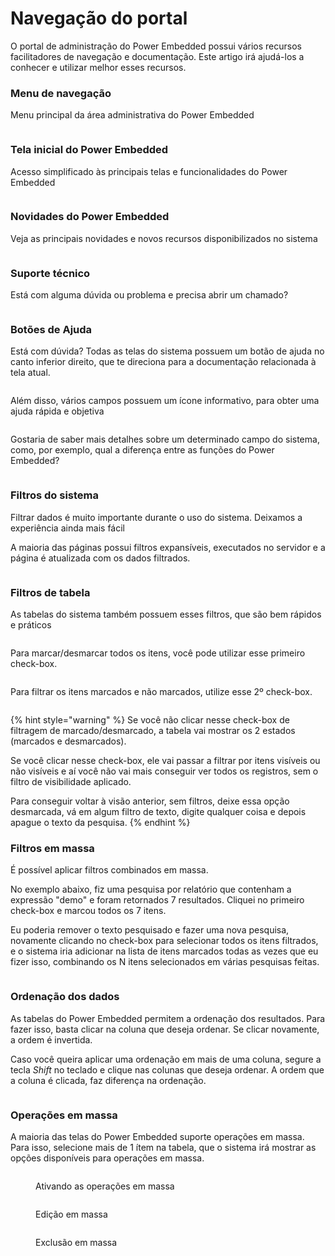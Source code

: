 # Navegação do portal

O portal de administração do Power Embedded possui vários recursos facilitadores de navegação e documentação. Este artigo irá ajudá-los a conhecer e utilizar melhor esses recursos.



### Menu de navegação

Menu principal da área administrativa do Power Embedded

<figure><img src="../.gitbook/assets/image (325).png" alt=""><figcaption></figcaption></figure>



### Tela inicial do Power Embedded

Acesso simplificado às principais telas e funcionalidades do Power Embedded

<figure><img src="../.gitbook/assets/image (324).png" alt=""><figcaption></figcaption></figure>



### Novidades do Power Embedded

Veja as principais novidades e novos recursos disponibilizados no sistema

<figure><img src="../.gitbook/assets/image (323).png" alt=""><figcaption></figcaption></figure>



### Suporte técnico

Está com alguma dúvida ou problema e precisa abrir um chamado?

<div align="left">

<figure><img src="../.gitbook/assets/image (326).png" alt=""><figcaption></figcaption></figure>

</div>



### Botões de Ajuda

Está com dúvida? Todas as telas do sistema possuem um botão de ajuda no canto inferior direito, que te direciona para a documentação relacionada à tela atual.

<figure><img src="../.gitbook/assets/image (327).png" alt=""><figcaption></figcaption></figure>

Além disso, vários campos possuem um ícone informativo, para obter uma ajuda rápida e objetiva

<div align="left">

<figure><img src="../.gitbook/assets/image (328).png" alt=""><figcaption></figcaption></figure>

</div>

Gostaria de saber mais detalhes sobre um determinado campo do sistema, como, por exemplo, qual a diferença entre as funções do Power Embedded?

<div align="left">

<figure><img src="../.gitbook/assets/image (329).png" alt=""><figcaption></figcaption></figure>

</div>



### Filtros do sistema

Filtrar dados é muito importante durante o uso do sistema. Deixamos a experiência ainda mais fácil

A maioria das páginas possui filtros expansíveis, executados no servidor e a página é atualizada com os dados filtrados.

<figure><img src="../.gitbook/assets/image (330).png" alt=""><figcaption></figcaption></figure>



### Filtros de tabela

As tabelas do sistema também possuem esses filtros, que são bem rápidos e práticos

<figure><img src="../.gitbook/assets/image (331).png" alt=""><figcaption></figcaption></figure>

Para marcar/desmarcar todos os itens, você pode utilizar esse primeiro check-box.

<figure><img src="../.gitbook/assets/image (336).png" alt=""><figcaption></figcaption></figure>

Para filtrar os itens marcados e não marcados, utilize esse 2º check-box.

<figure><img src="../.gitbook/assets/image (337).png" alt=""><figcaption></figcaption></figure>

{% hint style="warning" %}
Se você não clicar nesse check-box de filtragem de marcado/desmarcado, a tabela vai mostrar os 2 estados (marcados e desmarcados).

Se você clicar nesse check-box, ele vai passar a filtrar por itens visíveis ou não visíveis e aí você não vai mais conseguir ver todos os registros, sem o filtro de visibilidade aplicado.

Para conseguir voltar à visão anterior, sem filtros, deixe essa opção desmarcada, vá em algum filtro de texto, digite qualquer coisa e depois apague o texto da pesquisa.
{% endhint %}



### Filtros em massa

É possível aplicar filtros combinados em massa.

No exemplo abaixo, fiz uma pesquisa por relatório que contenham a expressão "demo" e foram retornados 7 resultados. Cliquei no primeiro check-box e marcou todos os 7 itens.

Eu poderia remover o texto pesquisado e fazer uma nova pesquisa, novamente clicando no check-box para selecionar todos os itens filtrados, e o sistema iria adicionar na lista de itens marcados todas as vezes que eu fizer isso, combinando os N itens selecionados em várias pesquisas feitas.

<figure><img src="../.gitbook/assets/image (338).png" alt=""><figcaption></figcaption></figure>



### Ordenação dos dados

As tabelas do Power Embedded permitem a ordenação dos resultados. Para fazer isso, basta clicar na coluna que deseja ordenar. Se clicar novamente, a ordem é invertida.

Caso você queira aplicar uma ordenação em mais de uma coluna, segure a tecla _Shift_ no teclado e clique nas colunas que deseja ordenar. A ordem que a coluna é clicada, faz diferença na ordenação.

<figure><img src="../.gitbook/assets/image (332).png" alt=""><figcaption></figcaption></figure>



### Operações em massa

A maioria das telas do Power Embedded suporte operações em massa. Para isso, selecione mais de 1 ítem na tabela, que o sistema irá mostrar as opções disponíveis para operações em massa.

<figure><img src="../.gitbook/assets/image (333).png" alt=""><figcaption><p>Ativando as operações em massa</p></figcaption></figure>



<figure><img src="../.gitbook/assets/image (334).png" alt=""><figcaption><p>Edição em massa</p></figcaption></figure>



<div align="left">

<figure><img src="../.gitbook/assets/image (335).png" alt=""><figcaption><p>Exclusão em massa</p></figcaption></figure>

</div>



